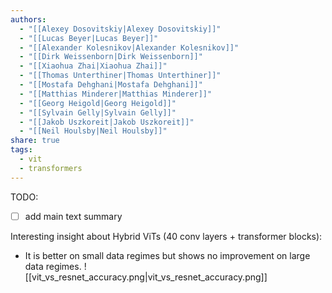 ```yaml
---
authors:
  - "[[Alexey Dosovitskiy|Alexey Dosovitskiy]]"
  - "[[Lucas Beyer|Lucas Beyer]]"
  - "[[Alexander Kolesnikov|Alexander Kolesnikov]]"
  - "[[Dirk Weissenborn|Dirk Weissenborn]]"
  - "[[Xiaohua Zhai|Xiaohua Zhai]]"
  - "[[Thomas Unterthiner|Thomas Unterthiner]]"
  - "[[Mostafa Dehghani|Mostafa Dehghani]]"
  - "[[Matthias Minderer|Matthias Minderer]]"
  - "[[Georg Heigold|Georg Heigold]]"
  - "[[Sylvain Gelly|Sylvain Gelly]]"
  - "[[Jakob Uszkoreit|Jakob Uszkoreit]]"
  - "[[Neil Houlsby|Neil Houlsby]]"
share: true
tags:
  - vit
  - transformers
---
```


TODO: 
- [ ] add main text summary


Interesting insight about Hybrid ViTs (40 conv layers + transformer blocks): 
- It is better on small data regimes but shows no improvement on large data regimes.
![[vit_vs_resnet_accuracy.png|vit_vs_resnet_accuracy.png]]

